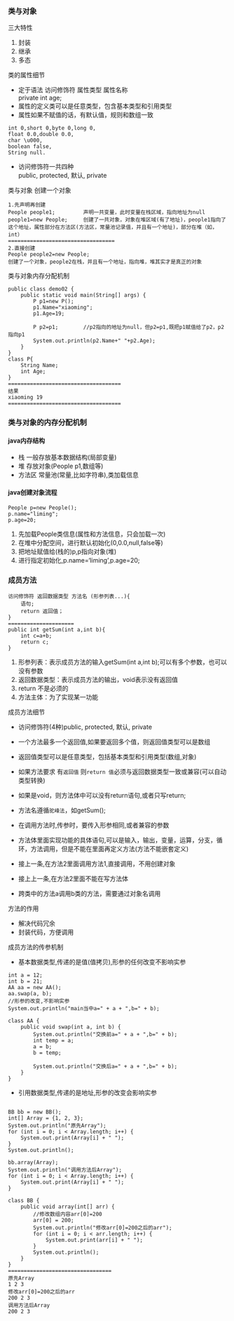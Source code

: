 ### 类与对象
三大特性
1. 封装
2. 继承
3. 多态

类的属性细节
- 定于语法 访问修饰符 属性类型 属性名称<br>
private int age;
- 属性的定义类可以是任意类型，包含基本类型和引用类型
- 属性如果不赋值的话，有默认值，规则和数组一致
``` 
int 0,short 0,byte 0,long 0,
float 0.0,double 0.0,
char \u000,
boolean false,
String null.
```
- 访问修饰符一共四种<br>
public, protected, 默认, private


类与对象
创建一个对象
``` 
1.先声明再创建
People people1;         声明一共变量，此时变量在栈区域，指向地址为null
people1=new People;     创建了一共对象，对象在堆区域(有了地址)，people1指向了这个地址，属性部分在方法区(方法区，常量池记录值，并且有一个地址)，部分在堆（如，int）
==================================
2.直接创建
People people2=new People;  
创建了一个对象，people2在栈，并且有一个地址，指向堆，堆其实才是真正的对象
```

类与对象内存分配机制
```
public class demo02 {
    public static void main(String[] args) {
        P p1=new P();
        p1.Name="xiaoming";
        p1.Age=19;

        P p2=p1;        //p2指向的地址为null，但p2=p1,既把p1赋值给了p2，p2指向p1
        System.out.println(p2.Name+" "+p2.Age);
    }
}
class P{
    String Name;
    int Age;
}
====================================
结果
xiaoming 19
====================================
```

### 类与对象的内存分配机制
#### java内存结构
- 栈 一般存放基本数据结构(局部变量)
- 堆 存放对象(People p1,数组等)
- 方法区 常量池(常量,比如字符串),类加载信息
#### java创建对象流程
``` 
People p=new People();
p.name="liming";
p.age=20;
```
1. 先加载People类信息(属性和方法信息，只会加载一次)
2. 在堆中分配空间，进行默认初始化(0,0.0,null,false等)
3. 把地址赋值给(栈的)p,p指向对象(堆)
4. 进行指定初始化,p.name=‘liming’,p.age=20;

### 成员方法
``` 
访问修饰符 返回数据类型 方法名 (形参列表...){
    语句;
    return 返回值；
}
=====================
public int getSum(int a,int b){
    int c=a+b;
    return c;
}
```
1. 形参列表：表示成员方法的输入getSum(int a,int b);可以有多个参数，也可以没有参数
2. 返回数据类型：表示成员方法的输出，void表示没有返回值
3. return 不是必须的
4. 方法主体：为了实现某一功能

成员方法细节
- 访问修饰符(4种)public, protected, 默认, private
- 一个方法最多一个返回值,如果要返回多个值，则返回值类型可以是数组
- 返回值类型可以是任意类型，包括基本类型和引用类型(数组,对象)
- 如果方法要求 有```返回值``` 则```return 值```必须与返回数据类型一致或兼容(可以自动类型转换)
- 如果是void，则方法体中可以没有return语句,或者只写return;
- 方法名遵循```驼峰法```，如getSum();
- 在调用方法时,传参时，要传入形参相同,或者兼容的参数
- 方法体里面实现功能的具体语句,可以是输入，输出，变量，运算，分支，循环，方法调用，但是不能在里面再定义方法(方法不能嵌套定义)
- 接上一条,在方法2里面调用方法1,直接调用，不用创建对象
- 接上上一条,在方法2里面不能在写方法体

- 跨类中的方法a调用b类的方法，需要通过对象名调用


方法的作用
- 解决代码冗余
- 封装代码，方便调用

成员方法的传参机制
- 基本数据类型,传递的是值(值拷贝),形参的任何改变不影响实参
``` 
int a = 12;
int b = 21;
AA aa = new AA();
aa.swap(a, b);
//形参的改变,不影响实参
System.out.println("main当中a=" + a + ",b=" + b);

class AA {
    public void swap(int a, int b) {
        System.out.println("交换前a=" + a + ",b=" + b);
        int temp = a;
        a = b;
        b = temp;

        System.out.println("交换后a=" + a + ",b=" + b);
    }
}
```
- 引用数据类型,传递的是地址,形参的改变会影响实参
``` 

BB bb = new BB();
int[] Array = {1, 2, 3};
System.out.println("原先Array");
for (int i = 0; i < Array.length; i++) {
    System.out.print(Array[i] + " ");
}
System.out.println();

bb.array(Array);
System.out.println("调用方法后Array");
for (int i = 0; i < Array.length; i++) {
    System.out.print(Array[i] + " ");
}

class BB {
    public void array(int[] arr) {
        //修改数组内容arr[0]=200
        arr[0] = 200;
        System.out.println("修改arr[0]=200之后的arr");
        for (int i = 0; i < arr.length; i++) {
            System.out.print(arr[i] + " ");
        }
        System.out.println();
    }
}
=================================
原先Array
1 2 3 
修改arr[0]=200之后的arr
200 2 3 
调用方法后Array
200 2 3 
```




